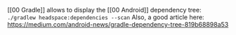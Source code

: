 [[00 Gradle]] allows to display the [[00 Android]] dependency tree:
`./gradlew headspace:dependencies --scan` 
Also, a good article here: https://medium.com/android-news/gradle-dependency-tree-819b68898a53

